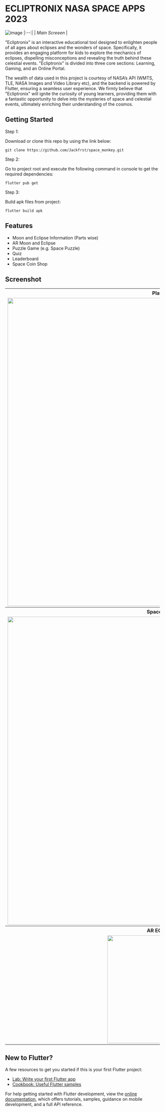 # ECLIPTRONIX NASA SPACE APPS 2023

![image](https://github.com/Jackfrst/space_monkey/assets/60434580/d53784af-cef9-4d10-8d0c-0864925e4e5f)
|:--:| 
| *Main Screeen* |

"Ecliptronix" is an interactive educational tool designed to enlighten people of all ages about eclipses and the wonders of space. Specifically, it provides an engaging platform for kids to explore the mechanics of eclipses, dispelling misconceptions and revealing the truth behind these celestial events. "Ecliptronix" is divided into three core sections: Learning, Gaming, and an Online Portal.

The wealth of data used in this project is courtesy of NASA’s API (WMTS, TLE, NASA Images and Video Library etc), and the backend is powered by Flutter, ensuring a seamless user experience. We firmly believe that "Ecliptronix" will ignite the curiosity of young learners, providing them with a fantastic opportunity to delve into the mysteries of space and celestial events, ultimately enriching their understanding of the cosmos.

## Getting Started
Step 1:

Download or clone this repo by using the link below:

    git clone https://github.com/Jackfrst/space_monkey.git

Step 2:

Go to project root and execute the following command in console to get the required dependencies:

    flutter pub get 

Step 3:

Build apk files from project:

    flutter build apk

## Features
   - Moon and Eclipse Information (Parts wise)
   - AR Moon and Eclipse
   - Puzzle Game (e.g. Space Puzzle)
   - Quiz
   - Leaderboard
   - Space Coin Shop
    
## Screenshot

<table align="center">
  <tr>
    <th>Playing</th>
    <th>Learing</th>
  </tr>
  <tr>
    <td><img src="https://github.com/Jackfrst/space_monkey/assets/60434580/3ae93b53-bf49-4c97-9106-293d632417c4" width="1000"></td>
    <td><img src="https://github.com/Jackfrst/space_monkey/assets/60434580/2402cc34-3450-4a8e-9d21-1eeeacd79c7d" width="1000"></td>  
  </tr>

 <tr>
    <th>Space Shop</th>
    <th>Online Portal</th>
  </tr>
  <tr>
    <td><img src="https://github.com/Jackfrst/space_monkey/assets/60434580/f1500c2e-5610-4e4b-ba8c-db1caedf4492" width="1000"></td>
    <td><img src="https://github.com/Jackfrst/space_monkey/assets/60434580/4c3626f8-f1e5-4c7a-b6b8-4ad9a919a341" width="1000"></td>  
  </tr>

  <tr>
    <th>AR ECLIPSE</th>
    <th>AR MOON</th>
  </tr>
  <tr align="center">
    <td><img src="https://github.com/Jackfrst/space_monkey/assets/60434580/26b1ceab-a902-40f8-9512-05618453d357" width="350"></td>
    <td><img src="https://github.com/Jackfrst/space_monkey/assets/60434580/6d13dcdb-969a-42a9-94a6-3afd4ea32738" width="350"></td>
  </tr>
</table>

## New to Flutter?

A few resources to get you started if this is your first Flutter project:

- [Lab: Write your first Flutter app](https://docs.flutter.dev/get-started/codelab)
- [Cookbook: Useful Flutter samples](https://docs.flutter.dev/cookbook)

For help getting started with Flutter development, view the
[online documentation](https://docs.flutter.dev/), which offers tutorials,
samples, guidance on mobile development, and a full API reference.
